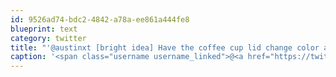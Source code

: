 ```yaml
---
id: 9526ad74-bdc2-4842-a78a-ee861a444fe8
blueprint: text
category: twitter
title: "'@austinxt [bright idea] Have the coffee cup lid change color according to temp.. Hmm, I see a patent coming"
caption: '<span class="username username_linked">@<a href="https://twitter.com/austinxt" title="Zenia Austin">austinxt</a></span> [bright idea] Have the coffee cup lid change color according to temp.. Hmm, I see a patent coming'
---
```

